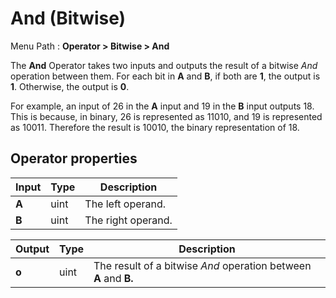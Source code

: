 # And (Bitwise)

Menu Path : **Operator > Bitwise > And**

The **And** Operator takes two inputs and outputs the result of a bitwise *And* operation between them. For each bit in **A** and **B**, if both are **1**, the output is **1**. Otherwise, the output is **0**.

For example, an input of 26 in the **A** input and 19 in the **B** input outputs 18. This is because, in binary, 26 is represented as 11010, and 19 is represented as 10011. Therefore the result is 10010, the binary representation of 18.

## Operator properties

| **Input** | **Type** | **Description**    |
| --------- | -------- | ------------------ |
| **A**     | uint     | The left operand.  |
| **B**     | uint     | The right operand. |

| **Output** | **Type** | **Description**                                              |
| ---------- | -------- | ------------------------------------------------------------ |
| **o**      | uint     | The result of a bitwise *And* operation between **A** and **B.** |